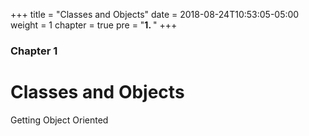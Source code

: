 +++
title = "Classes and Objects"
date = 2018-08-24T10:53:05-05:00
weight = 1
chapter = true
pre = "<b>1. </b>"
+++

### Chapter 1

# Classes and Objects

Getting Object Oriented
